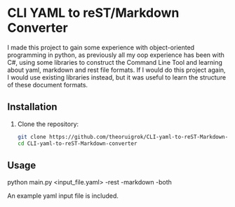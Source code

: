 # CLI YAML to reST/Markdown Converter

I made this project to gain some experience with object-oriented programming in python, as previously all my oop experience has been with C#, using some libraries to construct the Command Line Tool and learning about yaml, markdown and rest file formats.
If I would do this project again, I would use existing libraries instead, but it was useful to learn the structure of these document formats.


## Installation

1. Clone the repository:
   ```bash
   git clone https://github.com/theoruigrok/CLI-yaml-to-reST-Markdown-converter.git
   cd CLI-yaml-to-reST-Markdown-converter


## Usage

python main.py <input_file.yaml> -rest -markdown -both

An example yaml input file is included.

